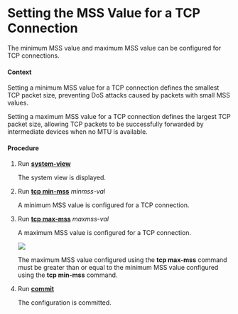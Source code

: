 Setting the MSS Value for a TCP Connection
==========================================

The minimum MSS value and maximum MSS value can be configured for TCP connections.

#### Context

Setting a minimum MSS value for a TCP connection defines the smallest TCP packet size, preventing DoS attacks caused by packets with small MSS values.

Setting a maximum MSS value for a TCP connection defines the largest TCP packet size, allowing TCP packets to be successfully forwarded by intermediate devices when no MTU is available.


#### Procedure

1. Run [**system-view**](cmdqueryname=system-view)
   
   
   
   The system view is displayed.
2. Run [**tcp min-mss**](cmdqueryname=tcp+min-mss) *minmss-val*
   
   
   
   A minimum MSS value is configured for a TCP connection.
3. Run [**tcp max-mss**](cmdqueryname=tcp+max-mss) *maxmss-val*
   
   
   
   A maximum MSS value is configured for a TCP connection.
   
   
   
   ![](../../../../public_sys-resources/note_3.0-en-us.png) 
   
   The maximum MSS value configured using the **tcp max-mss** command must be greater than or equal to the minimum MSS value configured using the **tcp min-mss** command.
4. Run [**commit**](cmdqueryname=commit)
   
   
   
   The configuration is committed.